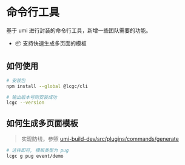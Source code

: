 # 命令行工具

基于 umi 进行封装的命令行工具，新增一些团队需要的功能。

- 📦 支持快速生成多页面的模板

## 如何使用

```bash
# 安装包
npm install --global @lcgc/cli

# 输出版本号则安装成功
lcgc --version
```

## 如何生成多页面模板

> 实现防线，参照 [umi-build-dev/src/plugins/commands/generate](https://github.com/umijs/umi/tree/db13052359/packages/umi-build-dev/src/plugins/commands/generate)

```bash
# 这样即可, 模板类型为 pug
lcgc g pug event/demo
```

